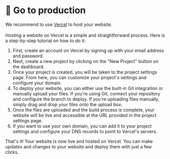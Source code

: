 # 🎉 Go to production

We recommend to use [Vercel](https://vercel.com/) to host your website.\
\
Hosting a website on Vercel is a simple and straightforward process. Here is a step-by-step tutorial on how to do it:

1. First, create an account on Vercel by signing up with your email address and password.
2. Next, create a new project by clicking on the "New Project" button on the dashboard.
3. Once your project is created, you will be taken to the project settings page. From here, you can customize your project's settings and configure your domain.
4. To deploy your website, you can either use the built-in Git integration or manually upload your files. If you're using Git, connect your repository and configure the branch to deploy. If you're uploading files manually, simply drag and drop your files onto the upload box.
5. Once the files are uploaded and the build process is complete, your website will be live and accessible at the URL provided in the project settings page.
6. If you want to use your own domain, you can add it to your project settings and configure your DNS records to point to Vercel's servers.

That's it! Your website is now live and hosted on Vercel. You can make updates and changes to your website and deploy them with just a few clicks.
